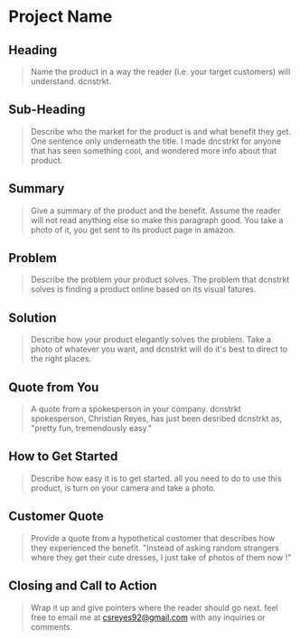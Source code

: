 # Project Name #

<!-- 
> This material was originally posted [here](http://www.quora.com/What-is-Amazons-approach-to-product-development-and-product-management). It is reproduced here for posterities sake.

There is an approach called "working backwards" that is widely used at Amazon. They work backwards from the customer, rather than starting with an idea for a product and trying to bolt customers onto it. While working backwards can be applied to any specific product decision, using this approach is especially important when developing new products or features.

For new initiatives a product manager typically starts by writing an internal press release announcing the finished product. The target audience for the press release is the new/updated product's customers, which can be retail customers or internal users of a tool or technology. Internal press releases are centered around the customer problem, how current solutions (internal or external) fail, and how the new product will blow away existing solutions.

If the benefits listed don't sound very interesting or exciting to customers, then perhaps they're not (and shouldn't be built). Instead, the product manager should keep iterating on the press release until they've come up with benefits that actually sound like benefits. Iterating on a press release is a lot less expensive than iterating on the product itself (and quicker!).

If the press release is more than a page and a half, it is probably too long. Keep it simple. 3-4 sentences for most paragraphs. Cut out the fat. Don't make it into a spec. You can accompany the press release with a FAQ that answers all of the other business or execution questions so the press release can stay focused on what the customer gets. My rule of thumb is that if the press release is hard to write, then the product is probably going to suck. Keep working at it until the outline for each paragraph flows. 

Oh, and I also like to write press-releases in what I call "Oprah-speak" for mainstream consumer products. Imagine you're sitting on Oprah's couch and have just explained the product to her, and then you listen as she explains it to her audience. That's "Oprah-speak", not "Geek-speak".

Once the project moves into development, the press release can be used as a touchstone; a guiding light. The product team can ask themselves, "Are we building what is in the press release?" If they find they're spending time building things that aren't in the press release (overbuilding), they need to ask themselves why. This keeps product development focused on achieving the customer benefits and not building extraneous stuff that takes longer to build, takes resources to maintain, and doesn't provide real customer benefit (at least not enough to warrant inclusion in the press release).
 -->
 
## Heading ##
  > Name the product in a way the reader (i.e. your target customers) will understand.
  dcnstrkt.
## Sub-Heading ##
  > Describe who the market for the product is and what benefit they get. One sentence only underneath the title.
  I made dncstrkt for anyone that has seen something cool, and wondered more info about that product. 

## Summary ##
  > Give a summary of the product and the benefit. Assume the reader will not read anything else so make this paragraph good.
  You take a photo of it, you get sent to its product page in amazon. 
## Problem ##
  > Describe the problem your product solves.
  The problem that dcnstrkt solves is finding a product online based on its visual fatures. 
## Solution ##
  > Describe how your product elegantly solves the problem.
  Take a photo of whatever you want, and dcnstrkt will do it's best to direct to the right places.
## Quote from You ##
  > A quote from a spokesperson in your company.
  dcnstrkt spokesperson, Christian Reyes, has just been desribed dcnstrkt as, "pretty fun, tremendously easy."
## How to Get Started ##
  > Describe how easy it is to get started.
  all you need to do to use this product, is turn on your camera and take a photo.
## Customer Quote ##
  > Provide a quote from a hypothetical customer that describes how they experienced the benefit.
  "Instead of asking random strangers where they get their cute dresses, I just take of photos of them now !"
## Closing and Call to Action ##
  > Wrap it up and give pointers where the reader should go next.
  feel free to email me at csreyes92@gmail.com with any inquiries or comments.